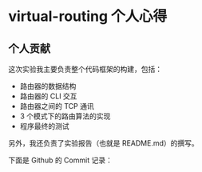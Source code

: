# virtual-routing 个人心得

## 个人贡献

这次实验我主要负责整个代码框架的构建，包括：
  + 路由器的数据结构
  + 路由器的 CLI 交互
  + 路由器之间的 TCP 通讯
  + 3 个模式下的路由算法的实现
  + 程序最终的测试

另外，我还负责了实验报告（也就是 README.md）的撰写。

下面是 Github 的 Commit 记录：
